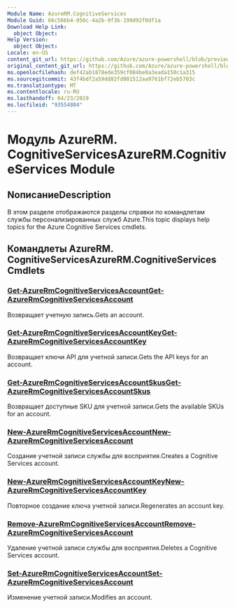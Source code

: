 ```yaml
---
Module Name: AzureRM.CognitiveServices
Module Guid: 66c566b4-950c-4a2b-9f3b-199d92f0df1a
Download Help Link:
  object Object: 
Help Version:
  object Object: 
Locale: en-US
content_git_url: https://github.com/Azure/azure-powershell/blob/preview/src/ResourceManager/CognitiveServices/Commands.Management.CognitiveServices/help/AzureRM.CognitiveServices.md
original_content_git_url: https://github.com/Azure/azure-powershell/blob/preview/src/ResourceManager/CognitiveServices/Commands.Management.CognitiveServices/help/AzureRM.CognitiveServices.md
ms.openlocfilehash: def42ab1878ede359cf084be0a3eada150c1a315
ms.sourcegitcommit: 43f4bdf2a59dd82fd881512aa9761bf72eb5703c
ms.translationtype: MT
ms.contentlocale: ru-RU
ms.lasthandoff: 04/23/2019
ms.locfileid: "93554804"
---
```

# <span data-ttu-id="b2675-101">Модуль AzureRM. CognitiveServices</span><span class="sxs-lookup"><span data-stu-id="b2675-101">AzureRM.CognitiveServices Module</span></span>
## <span data-ttu-id="b2675-102">Nописание</span><span class="sxs-lookup"><span data-stu-id="b2675-102">Description</span></span>
<span data-ttu-id="b2675-103">В этом разделе отображаются разделы справки по командлетам службы персонализированных служб Azure.</span><span class="sxs-lookup"><span data-stu-id="b2675-103">This topic displays help topics for the Azure Cognitive Services cmdlets.</span></span>

## <span data-ttu-id="b2675-104">Командлеты AzureRM. CognitiveServices</span><span class="sxs-lookup"><span data-stu-id="b2675-104">AzureRM.CognitiveServices Cmdlets</span></span>
### [<span data-ttu-id="b2675-105">Get-AzureRmCognitiveServicesAccount</span><span class="sxs-lookup"><span data-stu-id="b2675-105">Get-AzureRmCognitiveServicesAccount</span></span>](Get-AzureRmCognitiveServicesAccount.md)
<span data-ttu-id="b2675-106">Возвращает учетную запись.</span><span class="sxs-lookup"><span data-stu-id="b2675-106">Gets an account.</span></span>

### [<span data-ttu-id="b2675-107">Get-AzureRmCognitiveServicesAccountKey</span><span class="sxs-lookup"><span data-stu-id="b2675-107">Get-AzureRmCognitiveServicesAccountKey</span></span>](Get-AzureRmCognitiveServicesAccountKey.md)
<span data-ttu-id="b2675-108">Возвращает ключи API для учетной записи.</span><span class="sxs-lookup"><span data-stu-id="b2675-108">Gets the API keys for an account.</span></span>

### [<span data-ttu-id="b2675-109">Get-AzureRmCognitiveServicesAccountSkus</span><span class="sxs-lookup"><span data-stu-id="b2675-109">Get-AzureRmCognitiveServicesAccountSkus</span></span>](Get-AzureRmCognitiveServicesAccountSkus.md)
<span data-ttu-id="b2675-110">Возвращает доступные SKU для учетной записи.</span><span class="sxs-lookup"><span data-stu-id="b2675-110">Gets the available SKUs for an account.</span></span>

### [<span data-ttu-id="b2675-111">New-AzureRmCognitiveServicesAccount</span><span class="sxs-lookup"><span data-stu-id="b2675-111">New-AzureRmCognitiveServicesAccount</span></span>](New-AzureRmCognitiveServicesAccount.md)
<span data-ttu-id="b2675-112">Создание учетной записи службы для восприятия.</span><span class="sxs-lookup"><span data-stu-id="b2675-112">Creates a Cognitive Services account.</span></span>

### [<span data-ttu-id="b2675-113">New-AzureRmCognitiveServicesAccountKey</span><span class="sxs-lookup"><span data-stu-id="b2675-113">New-AzureRmCognitiveServicesAccountKey</span></span>](New-AzureRmCognitiveServicesAccountKey.md)
<span data-ttu-id="b2675-114">Повторное создание ключа учетной записи.</span><span class="sxs-lookup"><span data-stu-id="b2675-114">Regenerates an account key.</span></span>

### [<span data-ttu-id="b2675-115">Remove-AzureRmCognitiveServicesAccount</span><span class="sxs-lookup"><span data-stu-id="b2675-115">Remove-AzureRmCognitiveServicesAccount</span></span>](Remove-AzureRmCognitiveServicesAccount.md)
<span data-ttu-id="b2675-116">Удаление учетной записи службы для восприятия.</span><span class="sxs-lookup"><span data-stu-id="b2675-116">Deletes a Cognitive Services account.</span></span>

### [<span data-ttu-id="b2675-117">Set-AzureRmCognitiveServicesAccount</span><span class="sxs-lookup"><span data-stu-id="b2675-117">Set-AzureRmCognitiveServicesAccount</span></span>](Set-AzureRmCognitiveServicesAccount.md)
<span data-ttu-id="b2675-118">Изменение учетной записи.</span><span class="sxs-lookup"><span data-stu-id="b2675-118">Modifies an account.</span></span>

